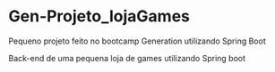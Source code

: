 # Gen-Projeto_lojaGames
Pequeno projeto feito no bootcamp Generation utilizando Spring Boot

Back-end de uma pequena loja de games utilizando Spring boot
